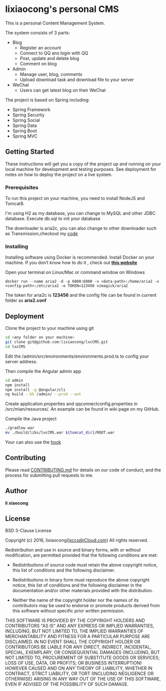 # lixiaocong's personal CMS

This is a personal Content Management System.

The system consists of 3 parts:
+ Blog
    - Register an account
    - Connect to QQ ans login with QQ
    - Post, update and delete blog
    - Comment on blog
+ Admin
    - Manage user, blog, comments
    - Upload download task and download file to your server
+ WeChat
    - Users can get latest blog on their WeChat

The project is based on Spring including:
- Spring Framework
- Spring Security
- Spring Social
- Spring Data
- Spring Boot
- Spring MVC

## Getting Started

These instructions will get you a copy of the project up and running on your local machine for development and testing purposes. See deployment for notes on how to deploy the project on a live system.

### Prerequisites

To run this project on your machine, you need to install NodeJS and Tomcat8.

I'm using H2 as my database, you can change to MySQL and other JDBC database.
Execute db.sql to init your database

The downloader is aria2c, you can also change to other downloader such as Transmission,checkout my [code](https://github.com/lixiaocong/transmission4j)

### Installing

Installing software using Docker is recommended. Install Docker on your machine. If you don’t know how to do it , check out **[this website]( https://www.docker.com/)**

Open your terminal on Linux/Mac or command window on Windows
```
docker run --name aria2 -d -p 6800:6800 -v <data-path>:/home/aria2 -v <config-path>:/etc/aria2 -e TOKEN=123456 vimagick/aria2
```
The token for aria2c is **123456** and the config file can be found in current folder as **aria2.conf**

## Deployment

Clone the project to your machine using git
```bash
cd <any folder on your machine>
git clone git@github.com:lixiaocong/lxcCMS.git
cd lxcCMS
```

Edit the /admin/src/environments/environments.prod.ts to config your server address.

Then compile the Angular admin app
```bash
cd admin
npm install
npm install -g @angular/cli
ng build --bh /admin/ --prod --aot
```
Create application.properties and qqconnectconfig.properties in /src/mian/resources/. An example can be found in wiki page on my GitHub.

Compile the Java project
```bash
./gradlew war
mv ./build/libs/lxcCMS.war ${tomcat_dir}/ROOT.war
```

Your can also use the [hook](https://github.com/lixiaocong/hook)
## Contributing

Please read [CONTRIBUTING.md](https://gist.github.com/PurpleBooth/b24679402957c63ec426) for details on our code of conduct, and the process for submitting pull requests to me.

## Author

**li xiaocong**

## License

BSD 3-Clause License

Copyright (c) 2016, lixiaocong(lxccs@iCloud.com)
All rights reserved.

Redistribution and use in source and binary forms, with or without
modification, are permitted provided that the following conditions are met:

* Redistributions of source code must retain the above copyright notice, this
  list of conditions and the following disclaimer.

* Redistributions in binary form must reproduce the above copyright notice,
  this list of conditions and the following disclaimer in the documentation
  and/or other materials provided with the distribution.

* Neither the name of the copyright holder nor the names of its
  contributors may be used to endorse or promote products derived from
  this software without specific prior written permission.

THIS SOFTWARE IS PROVIDED BY THE COPYRIGHT HOLDERS AND CONTRIBUTORS "AS IS"
AND ANY EXPRESS OR IMPLIED WARRANTIES, INCLUDING, BUT NOT LIMITED TO, THE
IMPLIED WARRANTIES OF MERCHANTABILITY AND FITNESS FOR A PARTICULAR PURPOSE ARE
DISCLAIMED. IN NO EVENT SHALL THE COPYRIGHT HOLDER OR CONTRIBUTORS BE LIABLE
FOR ANY DIRECT, INDIRECT, INCIDENTAL, SPECIAL, EXEMPLARY, OR CONSEQUENTIAL
DAMAGES (INCLUDING, BUT NOT LIMITED TO, PROCUREMENT OF SUBSTITUTE GOODS OR
SERVICES; LOSS OF USE, DATA, OR PROFITS; OR BUSINESS INTERRUPTION) HOWEVER
CAUSED AND ON ANY THEORY OF LIABILITY, WHETHER IN CONTRACT, STRICT LIABILITY,
OR TORT (INCLUDING NEGLIGENCE OR OTHERWISE) ARISING IN ANY WAY OUT OF THE USE
OF THIS SOFTWARE, EVEN IF ADVISED OF THE POSSIBILITY OF SUCH DAMAGE.